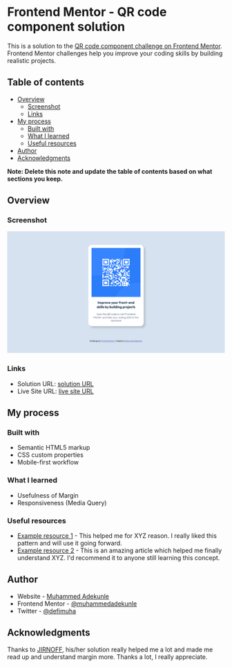 # Frontend Mentor - QR code component solution

This is a solution to the [QR code component challenge on Frontend Mentor](https://www.frontendmentor.io/challenges/qr-code-component-iux_sIO_H). Frontend Mentor challenges help you improve your coding skills by building realistic projects.

## Table of contents

- [Overview](#overview)
  - [Screenshot](#screenshot)
  - [Links](#links)
- [My process](#my-process)
  - [Built with](#built-with)
  - [What I learned](#what-i-learned)
  - [Useful resources](#useful-resources)
- [Author](#author)
- [Acknowledgments](#acknowledgments)

**Note: Delete this note and update the table of contents based on what sections you keep.**

## Overview

### Screenshot

![](screenshot.png)

### Links

- Solution URL: [solution URL](https://github.com/muhammedadekunle/qr-code-project)
- Live Site URL: [live site URL](https://muhammedadekunle.github.io/qr-code-project/)

## My process

### Built with

- Semantic HTML5 markup
- CSS custom properties
- Mobile-first workflow

### What I learned

- Usefulness of Margin
- Responsiveness (Media Query)

### Useful resources

- [Example resource 1](https://www.example.com) - This helped me for XYZ reason. I really liked this pattern and will use it going forward.
- [Example resource 2](https://www.example.com) - This is an amazing article which helped me finally understand XYZ. I'd recommend it to anyone still learning this concept.

## Author

- Website - [Muhammed Adekunle](https://github.com/muhammedadekunle)
- Frontend Mentor - [@muhammedadekunle](https://www.frontendmentor.io/profile/muhammedadekunle)
- Twitter - [@defimuha](https://www.twitter.com/defimuha)

## Acknowledgments

Thanks to [JIRNOFF](https://www.frontendmentor.io/profile/JIRNOFF), his/her solution really helped me a lot and made me read up and understand margin more. Thanks a lot, I really appreciate.
